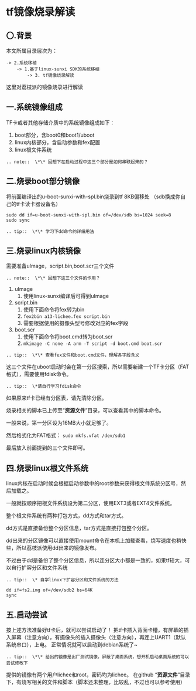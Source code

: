 # tf镜像烧录解读

## 〇.背景

本文所属目录层次为：

```
-> 2.系统移植
	-> 1.基于linux-sunxi SDK的系统移植
		-> 3. tf镜像烧录解读
```

这里对荔枝派的镜像烧录进行解读

## 一.系统镜像组成

TF卡或者其他存储介质中的系统镜像组成如下：

1. boot部分，含boot0和boot1/uboot
2. linux内核部分，含启动参数和fex配置
3. linux根文件系统

```eval_rst
.. note::  \*\* 回想下在启动过程中这三个部分是如何串联起来的？
```

## 二.烧录boot部分镜像

将前面编译出的u-boot-sunxi-with-spl.bin烧录到tf 8KB偏移处
（sdb换成你自己的tf卡读卡器设备名）

```shell
sudo dd if=u-boot-sunxi-with-spl.bin of=/dev/sdb bs=1024 seek=8
sudo sync
```

```eval_rst
.. tip::  \*\* 学习下dd命令的详细用法
```

## 三.烧录linux内核镜像

需要准备uImage，script.bin,boot.scr三个文件

```eval_rst
.. note::  \*\* 回想下这三个文件的作用？
```

1. uImage
	1. 使用linux-sunxi编译后可得到uImage
2. script.bin
	1. 使用下面命令将fex转为bin
	2. `fex2bin a13-lichee.fex script.bin`
	3. 需要根据使用的摄像头型号修改对应的fex字段
3. boot.scr
	1. 使用下面命令将boot.cmd转为boot.scr
	2. `mkimage -C none -A arm -T script -d boot.cmd boot.scr`

```eval_rst
.. tip::  \*\* 查看fex文件和boot.cmd文件，理解各字段含义
```

这三个文件在uboot启动时会在第一分区搜索，所以需要新建一个TF卡分区（FAT格式），需要使用fdisk命令。

```eval_rst
.. tip::  \*请自行学习fdisk命令
```

如果原来tf卡已经有分区表，请先清除分区。

烧录相关的脚本已上传至“**资源文件**”目录，可以查看其中的脚本命令。

一般来说，第一分区设为16MB大小就足够了。

然后格式化为FAT格式：
`sudo mkfs.vfat /dev/sdb1`

最后放入前面提到的三个文件即可。

## 四.烧录linux根文件系统

linux内核在启动时候会根据启动参数中的root参数来获得根文件系统分区号，然后加载之。

一般就按顺序把根文件系统设为第二分区，使用EXT3或者EXT4文件系统。

整个根文件系统有两种打包方式，dd方式和tar方式。

dd方式是直接备份整个分区信息，tar方式是直接打包整个分区。

dd出来的分区镜像可以直接使用mount命令在本机上加载查看，烧写速度也稍快些，所以荔枝派使用dd出来的镜像发布。

不过由于dd是备份了整个分区信息，所以连分区大小都是一致的，如果tf较大，可以自行扩容分区和文件系统

```eval_rst
.. tip::  \* 自学linux下扩容分区和文件系统的方法
```

```
dd if=fs2.img of=/dev/sdb2 bs=64K
sync
```

## 五.启动尝试 

按上述方法准备好tf卡后，就可以尝试启动了！
把tf卡插入背面卡槽，有屏幕的插入屏幕（注意方向），有摄像头的插入摄像头（注意方向），再连上UART1（默认系统串口），上电。
正常情况就可以启动到debian系统了~

```eval_rst
.. tip::  \*\* 给出的镜像是出厂测试镜像，屏蔽了桌面系统，想开机启动桌面系统的可以尝试修改下
```

提供的镜像有两个用户lichee和root，密码均为lichee。
在github “**资源文件**”目录下，有烧写相关的文件和脚本（脚本还未整理，比较乱，不过也可以参考使用）
